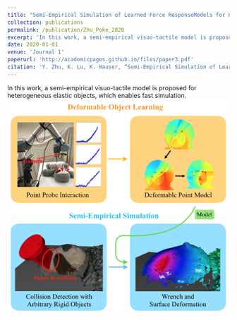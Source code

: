 ```yaml
---
title: "Semi-Empirical Simulation of Learned Force ResponseModels for Heterogeneous Elastic Objects"
collection: publications
permalink: /publication/Zhu_Poke_2020
excerpt: 'In this work, a semi-empirical visuo-tactile model is proposed for heterogeneous elastic objects, which enables fast simulation.'
date: 2020-01-01
venue: 'Journal 1'
paperurl: 'http://academicpages.github.io/files/paper3.pdf'
citation: 'Y. Zhu, K. Lu, K. Hauser, “Semi-Empirical Simulation of Learned Force ResponseModels for Heterogeneous Elastic Objects,” IEEE International Conference on Roboticsand Automation (ICRA) 2020.'
---
```

In this work, a semi-empirical visuo-tactile model is proposed for heterogeneous elastic objects, which enables fast simulation.
![paper picture](/images/Zhu_Poke_pic_1.PNG)
<!-- [Download paper here](http://academicpages.github.io/files/paper3.pdf) -->

<!-- Recommended citation: Your Name, You. (2015). "Paper Title Number 3." <i>Journal 1</i>. 1(3). -->